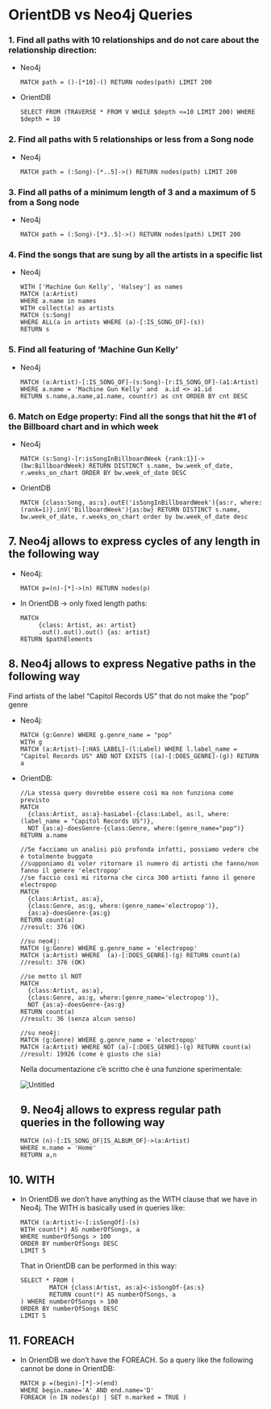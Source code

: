 # OrientDB vs Neo4j Queries

### 1. Find all paths with 10 relationships and do not care about the relationship direction:

- Neo4j
    
    ```cypher
    MATCH path = ()-[*10]-() RETURN nodes(path) LIMIT 200
    ```
    
- OrientDB
    
    ```cypher
    SELECT FROM (TRAVERSE * FROM V WHILE $depth <=10 LIMIT 200) WHERE $depth = 10
    ```
    

### 2. Find all paths with 5 relationships or less from a Song node

- Neo4j
    
    ```cypher
    MATCH path = (:Song)-[*..5]->() RETURN nodes(path) LIMIT 200
    ```
    

### 3. Find all paths of a minimum length of 3 and a maximum of 5 from a Song node

- Neo4j
    
    ```cypher
    MATCH path = (:Song)-[*3..5]->() RETURN nodes(path) LIMIT 200
    ```
    

### 4. Find the songs that are sung by all the artists in a specific list

- Neo4j
    
    ```cypher
    WITH ['Machine Gun Kelly', 'Halsey'] as names
    MATCH (a:Artist)
    WHERE a.name in names
    WITH collect(a) as artists
    MATCH (s:Song)
    WHERE ALL(a in artists WHERE (a)-[:IS_SONG_OF]-(s))
    RETURN s
    ```
    

### 5. Find all featuring of ‘Machine Gun Kelly’

- Neo4j
    
    ```cypher
    MATCH (a:Artist)-[:IS_SONG_OF]-(s:Song)-[r:IS_SONG_OF]-(a1:Artist)
    WHERE a.name = 'Machine Gun Kelly' and  a.id <> a1.id 
    RETURN s.name,a.name,a1.name, count(r) as cnt ORDER BY cnt DESC
    ```
    

### 6. Match on Edge property: Find all the songs that hit the #1 of the Billboard chart and in which week

- Neo4j
    
    ```cypher
    MATCH (s:Song)-[r:isSongInBillboardWeek {rank:1}]->(bw:BillboardWeek) RETURN DISTINCT s.name, bw.week_of_date, r.weeks_on_chart ORDER BY bw.week_of_date DESC
    ```
    
- OrientDB
    
    ```cypher
    MATCH {class:Song, as:s}.outE('isSongInBillboardWeek'){as:r, where:(rank=1)}.inV('BillboardWeek'){as:bw} RETURN DISTINCT s.name, bw.week_of_date, r.weeks_on_chart order by bw.week_of_date desc
    ```
    

## 7. Neo4j allows to express cycles of any length in the following way

- Neo4j:
    
    ```cypher
    MATCH p=(n)-[*]->(n) RETURN nodes(p)
    ```
    
- In OrientDB → only fixed length paths:
    
    ```cypher
    MATCH
         {class: Artist, as: artist}
         .out().out().out() {as: artist} 
    RETURN $pathElements
    ```
    

## 8. Neo4j allows to express Negative paths in the following way

Find artists of the label “Capitol Records US” that do not make the “pop” genre

- Neo4j:
    
    ```cypher
    MATCH (g:Genre) WHERE g.genre_name = "pop"
    WITH g 
    MATCH (a:Artist)-[:HAS_LABEL]-(l:Label) WHERE l.label_name = "Capitol Records US" AND NOT EXISTS ((a)-[:DOES_GENRE]-(g)) RETURN a
    ```
    

- OrientDB:
    
    ```cypher
    //La stessa query dovrebbe essere così ma non funziona come previsto
    MATCH
      {class:Artist, as:a}-hasLabel-{class:Label, as:l, where:(label_name = "Capitol Records US")},
      NOT {as:a}-doesGenre-{class:Genre, where:(genre_name="pop")}
    RETURN a.name
    
    //Se facciamo un analisi più profonda infatti, possiamo vedere che è totalmente buggato
    //supponiamo di voler ritornare il numero di artisti che fanno/non fanno il genere 'electropop'
    //se faccio così mi ritorna che circa 300 artisti fanno il genere electropop
    MATCH
      {class:Artist, as:a},
      {class:Genre, as:g, where:(genre_name='electropop')},
      {as:a}-doesGenre-{as:g}  
    RETURN count(a)
    //result: 376 (OK)
    
    //su neo4j:
    MATCH (g:Genre) WHERE g.genre_name = 'electropop'
    MATCH (a:Artist) WHERE  (a)-[:DOES_GENRE]-(g) RETURN count(a)
    //result: 376 (OK)
    
    //se metto il NOT
    MATCH
      {class:Artist, as:a},
      {class:Genre, as:g, where:(genre_name='electropop')},
      NOT {as:a}-doesGenre-{as:g}  
    RETURN count(a)
    //result: 36 (senza alcun senso)
    
    //su neo4j:
    MATCH (g:Genre) WHERE g.genre_name = 'electropop'
    MATCH (a:Artist) WHERE NOT (a)-[:DOES_GENRE]-(g) RETURN count(a)
    //result: 19926 (come è giusto che sia)
    ```
    
    Nella documentazione c’è scritto che è una funzione sperimentale:
    
    ![Untitled](OrientDB%20vs%20Neo4j%20Queries%202c8cea0922e1421fa296c17507c86f5b/Untitled.png)
    
    ## 9. Neo4j allows to express regular path queries in the following way
    
    ```cypher
    MATCH (n)-[:IS_SONG_OF|IS_ALBUM_OF]->(a:Artist)
    WHERE n.name = 'Home'
    RETURN a,n
    ```
    

## 10. WITH

- In OrientDB we don’t have anything as the WITH clause that we have in Neo4j. The WITH is basically used in queries like:
    
    ```cypher
    MATCH (a:Artist)<-[:isSongOf]-(s)
    WITH count(*) AS numberOfSongs, a
    WHERE numberOfSongs > 100
    ORDER BY numberOfSongs DESC
    LIMIT 5
    ```
    
    That in OrientDB can be performed in this way:
    
    ```cypher
    SELECT * FROM (
    		MATCH {class:Artist, as:a}<-isSongOf-{as:s}
    		RETURN count(*) AS numberOfSongs, a
    ) WHERE numberOfSongs > 100
    ORDER BY numberOfSongs DESC 
    LIMIT 5
    ```
    

## 11. FOREACH

- In OrientDB we don’t have the FOREACH. So a query like the following cannot be done in OrientDB:
    
    ```cypher
    MATCH p =(begin)-[*]->(end)
    WHERE begin.name='A' AND end.name='D'
    FOREACH (n IN nodes(p) | SET n.marked = TRUE )
    ```
